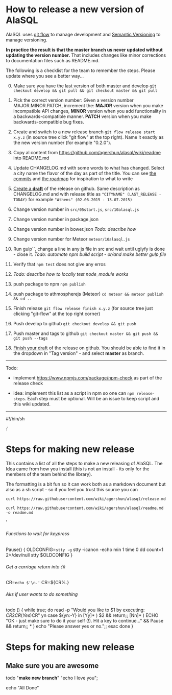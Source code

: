 # How to release a new version of AlaSQL

AlaSQL uses [git flow](http://danielkummer.github.io/git-flow-cheatsheet/) to manage development and [Semantic Versioning](http://semver.org) to manage versioning. 

**In practice the result is that the master branch us never updated without updating the version number.**
That includes changes like minor corrections to documentation files such as README.md. 

The following is a checklist for the team to remember the steps. Please update where you see a better way...


0. Make sure you have the last version of both master and develop `git checkout develop && git pull && git checkout master && git pull`
    
0. Pick the correct version number: Given a version number MAJOR.MINOR.PATCH, increment the: **MAJOR** version when you make incompatible API changes, **MINOR** version when you add functionality in a backwards-compatible manner. **PATCH** version when you make backwards-compatible bug fixes.

0. Create and switch to a new release branch `git flow release start x.y.z` (in source tree click "git flow" at the top right). Name it exactly as the new version number (for example "0.2.0"). 

0. Copy al content from https://github.com/agershun/alasql/wiki/readme into README.md
0. Update CHANGELOG.md with some words to what has changed. Select a city name the flavor of the day as part of the title. You can see [the commits](https://github.com/agershun/alasql/commits/) and [the roadmap](https://trello.com/b/qxz65pVi/alasql-roadmap) for inspiration to what to write

0. [Create a **draft**](https://github.com/agershun/alasql/releases/new) of the release on github. Same description as CHANGELOG.md and with release title as `"CITYNAME" (LAST_RELEASE - TODAY)` for example `"Athens" (02.06.2015 - 13.07.2015)` 

0. Change version number in `src/05start.js`, `src/10alasql.js` 

0. Change version number in package.json 

0. Change version number in bower.json _Todo: describe how_

0. Change version number for Meteor `meteor/10alasql.js`

0. Run gulp``, change a line in any js file in src and wait until uglyfy is done - close it. _Todo: automate npm build script - or/and make better gulp file_ 

0. Verify that `npm test` does not give any erros

0. _Todo: describe how to locally test node_module works_

0. push package to npm `npm publish` 

0. push package to athmospherejs (Meteor) `cd meteor && meteor publish && cd ..` 

0. Finish release `git flow release finish x.y.z` (for source tree just clicking "git-flow" at the top right corner)

0. Push develop to github `git checkout develop && git push`

0. Push master and tags to github `git checkout master && git push && git push --tags`

0. [Finish your draft](https://github.com/agershun/alasql/releases/) of the release on github. You should be able to find it in the dropdown in "Tag version" - and select **master** as branch.

----

Todo: 

* implement https://www.npmjs.com/package/npm-check as part of the release check

* idea: implement this list as a script in npm so one can `npm release-steps`. Each step must be optional. Will be an issue to keep script and this wiki updated.





----

#!/bin/sh

:'
# Steps for making new release 

This contains a list of all the steps to make a new releasing of AlaSQL. The Idea came from how you install (this is not an install - its only for the members of the team behind the library).

The formatting is a bit fun so it can work both as a markdown document but also as a sh script - so if you feel you trust this source you can

```sh
curl https://raw.githubusercontent.com/wiki/agershun/alasql/release.md | sh
```


    curl https://raw.githubusercontent.com/wiki/agershun/alasql/readme.md -o readme.md
'

###### Functions to wait for keypress
Pause()
{
 OLDCONFIG=`stty -g`
 stty -icanon -echo min 1 time 0
 dd count=1 2>/dev/null
 stty $OLDCONFIG
}

###### Get a carriage return into `CR`
CR=`echo $'\n.'`
CR=${CR%.}

###### Aks if user wants to do something
todo () {
    while true; do
        read -p "Would you like to $1 by executing: $CR$2$CR(Yes)$CR" yn
        case ${yn:-Y} in
            [Yy]* ) $2 && return;;
            [Nn]* ) ECHO "OK - just make sure to do it your self (!). Hit a key to continue..." && Pause && return;;
            * ) echo "Please answer yes or no.";;
        esac
    done
}

# Steps for making new release

## Make sure you are awesome
todo "**make new branch**" "echo I love you";

echo "All Done"


